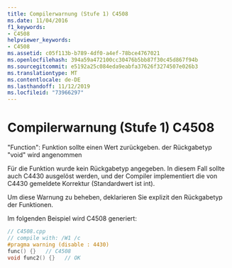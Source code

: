 ```yaml
---
title: Compilerwarnung (Stufe 1) C4508
ms.date: 11/04/2016
f1_keywords:
- C4508
helpviewer_keywords:
- C4508
ms.assetid: c05f113b-b789-4df0-a4ef-78bce4767021
ms.openlocfilehash: 394a59a472100cc30476b5bb87f30c45d867f94b
ms.sourcegitcommit: e5192a25c084eda9eabfa37626f3274507e026b3
ms.translationtype: MT
ms.contentlocale: de-DE
ms.lasthandoff: 11/12/2019
ms.locfileid: "73966297"
---
```

# <a name="compiler-warning-level-1-c4508"></a>Compilerwarnung (Stufe 1) C4508

"Function": Funktion sollte einen Wert zurückgeben. der Rückgabetyp "void" wird angenommen

Für die Funktion wurde kein Rückgabetyp angegeben. In diesem Fall sollte auch C4430 ausgelöst werden, und der Compiler implementiert die von C4430 gemeldete Korrektur (Standardwert ist int).

Um diese Warnung zu beheben, deklarieren Sie explizit den Rückgabetyp der Funktionen.

Im folgenden Beispiel wird C4508 generiert:

```cpp
// C4508.cpp
// compile with: /W1 /c
#pragma warning (disable : 4430)
func() {}   // C4508
void func2() {}   // OK
```